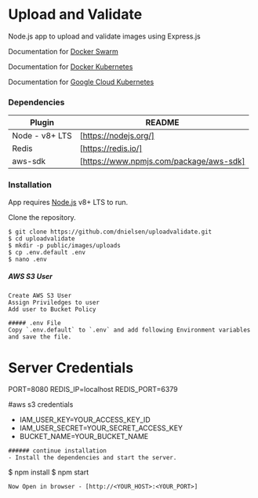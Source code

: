 # Upload and Validate
Node.js app to upload and validate images using Express.js

Documentation for [Docker Swarm](/DOCKER-SWARM.md)

Documentation for [Docker Kubernetes](/DOCKER-KUBERNETES.md)

Documentation for [Google Cloud Kubernetes](/GOOGLE-CLOUD-KUBERNETES.md)

### Dependencies

| Plugin | README |
| ------ | ------ |
| Node - v8+ LTS | [https://nodejs.org/] |
| Redis | [https://redis.io/] |
| aws-sdk | [https://www.npmjs.com/package/aws-sdk] |

### Installation

App requires [Node.js](https://nodejs.org/) v8+ LTS to run.

Clone the repository.

```
$ git clone https://github.com/dnielsen/uploadvalidate.git
$ cd uploadvalidate
$ mkdir -p public/images/uploads
$ cp .env.default .env
$ nano .env
```
##### AWS S3 User
```
Create AWS S3 User
Assign Priviledges to user
Add user to Bucket Policy

##### .env File
Copy `.env.default` to `.env` and add following Environment variables and save the file.

```
# Server Credentials
PORT=8080
REDIS_IP=localhost
REDIS_PORT=6379

#aws s3 credentials
- IAM_USER_KEY=YOUR_ACCESS_KEY_ID
- IAM_USER_SECRET=YOUR_SECRET_ACCESS_KEY
- BUCKET_NAME=YOUR_BUCKET_NAME
```
###### continue installation
- Install the dependencies and start the server.
```
$ npm install
$ npm start
```
Now Open in browser - [http://<YOUR_HOST>:<YOUR_PORT>]
